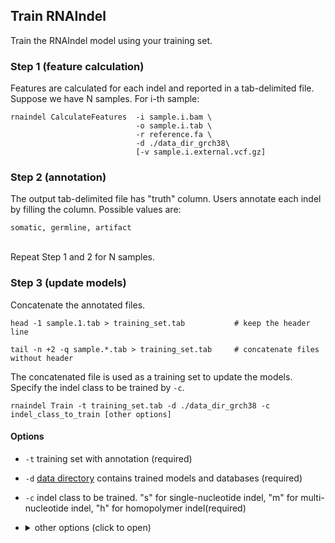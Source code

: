 ## Train RNAIndel
Train the RNAIndel model using your training set.

### Step 1 (feature calculation)
Features are calculated for each indel and reported in a tab-delimited file.<br>
Suppose we have N samples. For i-th sample:
```
rnaindel CalculateFeatures  -i sample.i.bam \
                            -o sample.i.tab \
                            -r reference.fa \
                            -d ./data_dir_grch38\
                            [-v sample.i.external.vcf.gz]
```

### Step 2 (annotation)
The output tab-delimited file has \"truth\" column. Users annotate each indel by filling the column.
Possible values are:
```
somatic, germline, artifact 
```
<br>
Repeat Step 1 and 2 for N samples.
<br>

### Step 3 (update models)
Concatenate the annotated files.
```
head -1 sample.1.tab > training_set.tab           # keep the header line
```
```
tail -n +2 -q sample.*.tab > training_set.tab     # concatenate files without header
```
The concatenated file is used as a training set to update the models.
Specify the indel class to be trained by ```-c```. 
```
rnaindel Train -t training_set.tab -d ./data_dir_grch38 -c indel_class_to_train [other options]
```
#### Options
* ```-t``` training set with annotation (required)
* ```-d``` [data directory](../../README.md/#setup) contains trained models and databases (required) 
* ```-c``` indel class to be trained. "s" for single-nucleotide indel, "m" for multi-nucleotide indel, "h" for homopolymer indel(required)
* <details>
    <summary>other options (click to open)</summary><p>
    
    * ```-k``` number of folds in k-fold cross-validation (default: 5)
    * ```-p``` number of processes (default: 1)
    * ```-l``` directory to ouput log files (default: current)
    * ```--ds-beta``` F beta to be optimized in down sampling step. Optimized for TPR if beta > 100. (default: 10)
    * ```--fs-beta``` F beta to be optimized in feature selection step. Optimized for TPR if beta > 100. (default: 10)
    * ```--pt-beta``` F beta to be optimized in parameter tuning step. Optimized for TPR if beta > 100. (default: 10)
    * ```--downsample-ratio``` train with a user-specified downsample ratio: integer between 1 and 20. (default: None)
    * ```--feature-names``` train with a user-specified subset of features: [input example](../../sample_data/inputs/feature_names.txt) (default: None)
    * ```--auto-param``` train with sklearn.RandomForestClassifer's max_features="auto" (default: False)

</p></details>
